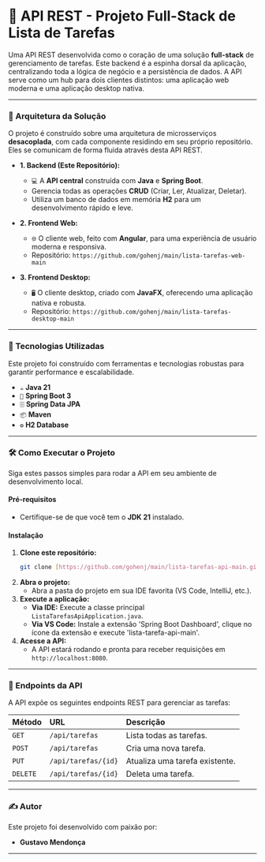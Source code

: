 # 🌟 API REST - Projeto Full-Stack de Lista de Tarefas

Uma API REST desenvolvida como o coração de uma solução **full-stack** de gerenciamento de tarefas. Este backend é a espinha dorsal da aplicação, centralizando toda a lógica de negócio e a persistência de dados. A API serve como um hub para dois clientes distintos: uma aplicação web moderna e uma aplicação desktop nativa.

---

### 🧩 Arquitetura da Solução

O projeto é construído sobre uma arquitetura de microsserviços **desacoplada**, com cada componente residindo em seu próprio repositório. Eles se comunicam de forma fluida através desta API REST.

* **1. Backend (Este Repositório):**
    * `💻` A **API central** construída com **Java** e **Spring Boot**.
    * Gerencia todas as operações **CRUD** (Criar, Ler, Atualizar, Deletar).
    * Utiliza um banco de dados em memória **H2** para um desenvolvimento rápido e leve.

* **2. Frontend Web:**
    * `🌐` O cliente web, feito com **Angular**, para uma experiência de usuário moderna e responsiva.
    * Repositório: `https://github.com/gohenj/main/lista-tarefas-web-main`

* **3. Frontend Desktop:**
    * `🖥️` O cliente desktop, criado com **JavaFX**, oferecendo uma aplicação nativa e robusta.
    * Repositório: `https://github.com/gohenj/main/lista-tarefas-desktop-main`

---

### 🚀 Tecnologias Utilizadas

Este projeto foi construído com ferramentas e tecnologias robustas para garantir performance e escalabilidade.

* `☕` **Java 21**
* `🍃` **Spring Boot 3**
* `🗄️` **Spring Data JPA**
* `📦` **Maven**
* `⚙️` **H2 Database**

---

### 🛠️ Como Executar o Projeto

Siga estes passos simples para rodar a API em seu ambiente de desenvolvimento local.

#### Pré-requisitos
* Certifique-se de que você tem o **JDK 21** instalado.

#### Instalação
1.  **Clone este repositório:**
    ```bash
    git clone [https://github.com/gohenj/main/lista-tarefas-api-main.git](https://github.com/gohenj/lista-tarefas-api-main.git)
    ```
2.  **Abra o projeto:**
    * Abra a pasta do projeto em sua IDE favorita (VS Code, IntelliJ, etc.).
3.  **Execute a aplicação:**
    * **Via IDE:** Execute a classe principal `ListaTarefasApiApplication.java`.
    * **Via VS Code:** Instale a extensão 'Spring Boot Dashboard', clique no ícone da extensão e execute 'lista-tarefa-api-main'.
4.  **Acesse a API:**
    * A API estará rodando e pronta para receber requisições em `http://localhost:8080`.

---

### 📡 Endpoints da API

A API expõe os seguintes endpoints REST para gerenciar as tarefas:

| Método | URL                   | Descrição                       |
| :----- | :-------------------- | :------------------------------ |
| `GET`  | `/api/tarefas`        | Lista todas as tarefas.         |
| `POST` | `/api/tarefas`        | Cria uma nova tarefa.           |
| `PUT`  | `/api/tarefas/{id}`   | Atualiza uma tarefa existente.  |
| `DELETE`| `/api/tarefas/{id}`   | Deleta uma tarefa.              |

---

### ✍️ Autor

Este projeto foi desenvolvido com paixão por:

* **Gustavo Mendonça**

---
